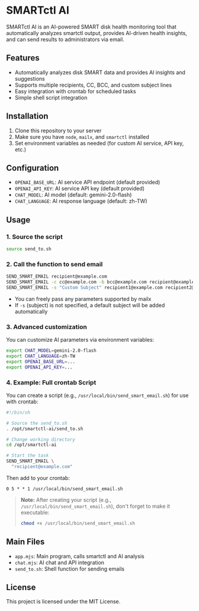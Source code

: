 # SMARTctl AI

SMARTctl AI is an AI-powered SMART disk health monitoring tool that automatically analyzes smartctl output, provides AI-driven health insights, and can send results to administrators via email.

## Features
- Automatically analyzes disk SMART data and provides AI insights and suggestions
- Supports multiple recipients, CC, BCC, and custom subject lines
- Easy integration with crontab for scheduled tasks
- Simple shell script integration

## Installation
1. Clone this repository to your server
2. Make sure you have `node`, `mailx`, and `smartctl` installed
3. Set environment variables as needed (for custom AI service, API key, etc.)

## Configuration
- `OPENAI_BASE_URL`: AI service API endpoint (default provided)
- `OPENAI_API_KEY`: AI service API key (default provided)
- `CHAT_MODEL`: AI model (default: gemini-2.0-flash)
- `CHAT_LANGUAGE`: AI response language (default: zh-TW)

## Usage

### 1. Source the script
```sh
source send_to.sh
```

### 2. Call the function to send email
```sh
SEND_SMART_EMAIL recipient@example.com
SEND_SMART_EMAIL -c cc@example.com -b bcc@example.com recipient@example.com
SEND_SMART_EMAIL -s "Custom Subject" recipient1@example.com recipient2@example.com
```
- You can freely pass any parameters supported by mailx
- If `-s` (subject) is not specified, a default subject will be added automatically

### 3. Advanced customization
You can customize AI parameters via environment variables:
```sh
export CHAT_MODEL=gemini-2.0-flash
export CHAT_LANGUAGE=zh-TW
export OPENAI_BASE_URL=...
export OPENAI_API_KEY=...
```

### 4. Example: Full crontab Script

You can create a script (e.g., `/usr/local/bin/send_smart_email.sh`) for use with crontab:

```sh
#!/bin/sh

# Source the send_to.sh
. /opt/smartctl-ai/send_to.sh

# Change working directory
cd /opt/smartctl-ai

# Start the task
SEND_SMART_EMAIL \
  "recipient@example.com"
```

Then add to your crontab:

```crontab
0 5 * * 1 /usr/local/bin/send_smart_email.sh
```

> **Note:**
> After creating your script (e.g., `/usr/local/bin/send_smart_email.sh`), don't forget to make it executable:
> ```sh
> chmod +x /usr/local/bin/send_smart_email.sh
> ```

## Main Files
- `app.mjs`: Main program, calls smartctl and AI analysis
- `chat.mjs`: AI chat and API integration
- `send_to.sh`: Shell function for sending emails

## License
This project is licensed under the MIT License.
